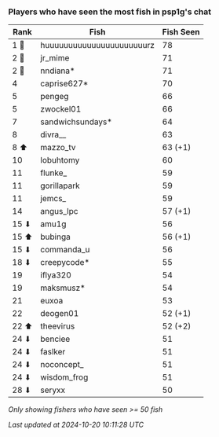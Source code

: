 ### Players who have seen the most fish in psp1g's chat
| Rank | Fish | Fish Seen |
|------|--------|-----------|
| 1 🥇  | huuuuuuuuuuuuuuuuuuuuuurz  | 78 |
| 2 🥈  | jr_mime  | 71 |
| 2 🥈  | nndiana*  | 71 |
| 4  | caprise627*  | 70 |
| 5  | pengeg  | 66 |
| 5  | zwockel01  | 66 |
| 7  | sandwichsundays*  | 64 |
| 8  | divra__  | 63 |
| 8 ⬆ | mazzo_tv  | 63 (+1) |
| 10  | lobuhtomy  | 60 |
| 11  | flunke_  | 59 |
| 11  | gorillapark  | 59 |
| 11  | jemcs_  | 59 |
| 14  | angus_lpc  | 57 (+1) |
| 15 ⬇ | amu1g  | 56 |
| 15 ⬆ | bubinga  | 56 (+1) |
| 15 ⬇ | commanda_u  | 56 |
| 18 ⬇ | creepycode*  | 55 |
| 19  | iflya320  | 54 |
| 19  | maksmusz*  | 54 |
| 21  | euxoa  | 53 |
| 22  | deogen01  | 52 (+1) |
| 22 ⬆ | theevirus  | 52 (+2) |
| 24 ⬇ | benciee  | 51 |
| 24 ⬇ | faslker  | 51 |
| 24 ⬇ | noconcept_  | 51 |
| 24 ⬇ | wisdom_frog  | 51 |
| 28 ⬇ | seryxx  | 50 |

_Only showing fishers who have seen >= 50 fish_

_Last updated at 2024-10-20 10:11:28 UTC_